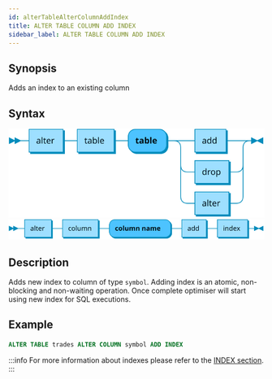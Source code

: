 ```yaml
---
id: alterTableAlterColumnAddIndex
title: ALTER TABLE COLUMN ADD INDEX
sidebar_label: ALTER TABLE COLUMN ADD INDEX
---
```



## Synopsis

Adds an index to an existing column

## Syntax

![alter table syntax](/static/img/alter-table.svg)
![add index syntax](/static/img/alter-table-add-index.svg)

## Description
Adds new index to column of type `symbol`. Adding index is an atomic, non-blocking and non-waiting operation. Once complete optimiser will start using new index for SQL executions.

## Example
```sql title="Adding an index"
ALTER TABLE trades ALTER COLUMN symbol ADD INDEX
```

:::info
For more information about indexes please refer to the [INDEX section](indexes.md).
:::

